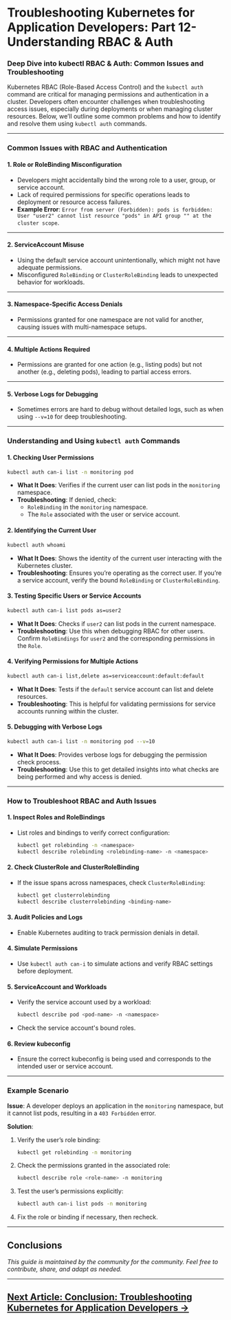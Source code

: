# Troubleshooting Kubernetes for Application Developers: Part 12- Understanding RBAC & Auth

### Deep Dive into kubectl RBAC & Auth: Common Issues and Troubleshooting

Kubernetes RBAC (Role-Based Access Control) and the `kubectl auth` command are critical for managing permissions and authentication in a cluster. Developers often encounter challenges when troubleshooting access issues, especially during deployments or when managing cluster resources. Below, we’ll outline some common problems and how to identify and resolve them using `kubectl auth` commands.

---

### Common Issues with RBAC and Authentication

#### 1. **Role or RoleBinding Misconfiguration**
   - Developers might accidentally bind the wrong role to a user, group, or service account.
   - Lack of required permissions for specific operations leads to deployment or resource access failures.
   - **Example Error**: `Error from server (Forbidden): pods is forbidden: User "user2" cannot list resource "pods" in API group "" at the cluster scope`.

---

#### 2. **ServiceAccount Misuse**
   - Using the default service account unintentionally, which might not have adequate permissions.
   - Misconfigured `RoleBinding` or `ClusterRoleBinding` leads to unexpected behavior for workloads.

---

#### 3. **Namespace-Specific Access Denials**
   - Permissions granted for one namespace are not valid for another, causing issues with multi-namespace setups.

---

#### 4. **Multiple Actions Required**
   - Permissions are granted for one action (e.g., listing pods) but not another (e.g., deleting pods), leading to partial access errors.

---

#### 5. **Verbose Logs for Debugging**
   - Sometimes errors are hard to debug without detailed logs, such as when using `--v=10` for deep troubleshooting.

---

### Understanding and Using `kubectl auth` Commands

#### **1. Checking User Permissions**
   ```bash
   kubectl auth can-i list -n monitoring pod
   ```
   - **What It Does**: Verifies if the current user can list pods in the `monitoring` namespace.
   - **Troubleshooting**: If denied, check:
     - `RoleBinding` in the `monitoring` namespace.
     - The `Role` associated with the user or service account.

#### **2. Identifying the Current User**
   ```bash
   kubectl auth whoami
   ```
   - **What It Does**: Shows the identity of the current user interacting with the Kubernetes cluster.
   - **Troubleshooting**: Ensures you’re operating as the correct user. If you’re a service account, verify the bound `RoleBinding` or `ClusterRoleBinding`.

#### **3. Testing Specific Users or Service Accounts**
   ```bash
   kubectl auth can-i list pods as=user2
   ```
   - **What It Does**: Checks if `user2` can list pods in the current namespace.
   - **Troubleshooting**: Use this when debugging RBAC for other users. Confirm `RoleBindings` for `user2` and the corresponding permissions in the `Role`.

#### **4. Verifying Permissions for Multiple Actions**
   ```bash
   kubectl auth can-i list,delete as=serviceaccount:default:default
   ```
   - **What It Does**: Tests if the `default` service account can list and delete resources.
   - **Troubleshooting**: This is helpful for validating permissions for service accounts running within the cluster.

#### **5. Debugging with Verbose Logs**
   ```bash
   kubectl auth can-i list -n monitoring pod --v=10
   ```
   - **What It Does**: Provides verbose logs for debugging the permission check process.
   - **Troubleshooting**: Use this to get detailed insights into what checks are being performed and why access is denied.

---

### How to Troubleshoot RBAC and Auth Issues

#### 1. **Inspect Roles and RoleBindings**
   - List roles and bindings to verify correct configuration:
     ```bash
     kubectl get rolebinding -n <namespace>
     kubectl describe rolebinding <rolebinding-name> -n <namespace>
     ```

#### 2. **Check ClusterRole and ClusterRoleBinding**
   - If the issue spans across namespaces, check `ClusterRoleBinding`:
     ```bash
     kubectl get clusterrolebinding
     kubectl describe clusterrolebinding <binding-name>
     ```

#### 3. **Audit Policies and Logs**
   - Enable Kubernetes auditing to track permission denials in detail.

#### 4. **Simulate Permissions**
   - Use `kubectl auth can-i` to simulate actions and verify RBAC settings before deployment.

#### 5. **ServiceAccount and Workloads**
   - Verify the service account used by a workload:
     ```bash
     kubectl describe pod <pod-name> -n <namespace>
     ```
   - Check the service account's bound roles.

#### 6. **Review kubeconfig**
   - Ensure the correct kubeconfig is being used and corresponds to the intended user or service account.

---

### Example Scenario

**Issue**:
A developer deploys an application in the `monitoring` namespace, but it cannot list pods, resulting in a `403 Forbidden` error.

**Solution**:
1. Verify the user’s role binding:
   ```bash
   kubectl get rolebinding -n monitoring
   ```
2. Check the permissions granted in the associated role:
   ```bash
   kubectl describe role <role-name> -n monitoring
   ```
3. Test the user’s permissions explicitly:
   ```bash
   kubectl auth can-i list pods -n monitoring
   ```
4. Fix the role or binding if necessary, then recheck.

---

## Conclusions

*This guide is maintained by the community for the community. Feel free to contribute, share, and adapt as needed.*

---
[Next Article: Conclusion: Troubleshooting Kubernetes for Application Developers  →](./conclusion.md)
---
